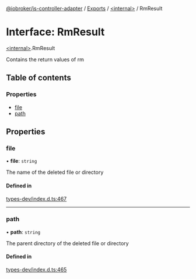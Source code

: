 [@iobroker/js-controller-adapter](../README.md) / [Exports](../modules.md) / [\<internal\>](../modules/internal_.md) / RmResult

# Interface: RmResult

[\<internal\>](../modules/internal_.md).RmResult

Contains the return values of rm

## Table of contents

### Properties

- [file](internal_.RmResult.md#file)
- [path](internal_.RmResult.md#path)

## Properties

### file

• **file**: `string`

The name of the deleted file or directory

#### Defined in

[types-dev/index.d.ts:467](https://github.com/ioBroker/ioBroker.js-controller/blob/3bbff415/packages/types-dev/index.d.ts#L467)

___

### path

• **path**: `string`

The parent directory of the deleted file or directory

#### Defined in

[types-dev/index.d.ts:465](https://github.com/ioBroker/ioBroker.js-controller/blob/3bbff415/packages/types-dev/index.d.ts#L465)
